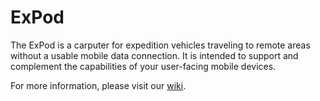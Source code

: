 # ExPod

The ExPod is a carputer for expedition vehicles traveling to remote areas without a usable mobile data connection.
It is intended to support and complement the capabilities of your user-facing mobile devices.

For more information, please visit our [wiki](https://github.com/ExPod/ExPod/wiki/).
